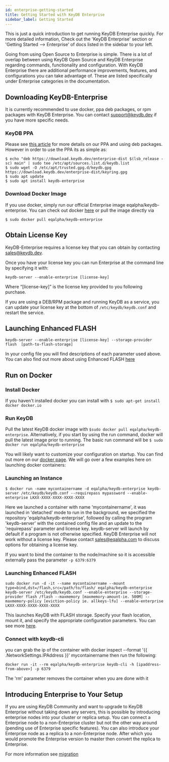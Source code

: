 ```yaml
---
id: enterprise-getting-started
title: Getting Started with KeyDB Enterprise
sidebar_label: Getting Started
---
```


This is just a quick introduction to get running KeyDB Enterprise quickly. For more detailed information, Check out the 'KeyDB Enterprise' section or 'Getting Started --> Enterprise' of docs listed in the sidebar to your left.

Going from using Open Source to Enterprise is simple. There is a lot of overlap between using KeyDB Open Source and KeyDB Enterprise regarding commands, functionality and configuration. With KeyDB Enterprise there are additional performance improvements, features, and configurations you can take advantage of. These are listed specifically under Enterprise categories in the documentation.  

## Downloading KeyDB-Enterprise

It is currently recommended to use docker, ppa deb packages, or rpm packages with KeyDB Enterprise. You can contact support@keydb.dev if you have more specific needs.

### KeyDB PPA

Please see [this article](https://docs.keydb.dev/docs/entperise-ppa-deb/) for more details on our PPA and using deb packages. However in order to use the PPA its as simple as:
```
$ echo "deb https://download.keydb.dev/enterprise-dist $(lsb_release -sc) main" | sudo tee /etc/apt/sources.list.d/keydb.list
$ sudo wget -O /etc/apt/trusted.gpg.d/keydb.gpg https://download.keydb.dev/enterprise-dist/keyring.gpg
$ sudo apt update
$ sudo apt install keydb-enterprise
```

### Download Docker Image

If you use docker, simply run our official Enterprise image eqalpha/keydb-enterprise. You can check out docker [here](https://hub.docker.com/r/eqalpha/keydb-enterprise)
 or pull the image directly via 
```
$ sudo docker pull eqalpha/keydb-enterprise 
```

## Obtain License Key

KeyDB-Enterprise requires a license key that you can obtain by contacting sales@keydb.dev.

Once you have your license key you can run Enterprise at the command line by specifying it with:
```
keydb-server --enable-enterprise [license-key]
```
Where “[license-key]” is the license key provided to you following purchase.

If you are using a DEB/RPM package and running KeyDB as a service, you can update your license key at the bottom of `/etc/keydb/keydb.conf` and restart the service.

## Launching Enhanced FLASH
```
keydb-server --enable-enterprise [license-key] --storage-provider  flash  [path-to-flash-storage] 
```
In your config file you will find descriptions of each parameter used above. You can also find out more about using Enhanced FLASH [here]( https://docs.keydb.dev/docs/enterprise-flash/)

## Run on Docker

### Install Docker

If you haven't installed docker you can install with `$ sudo apt-get install docker docker.io`

### Run KeyDB

Pull the latest KeyDB docker image with `$sudo docker pull eqalpha/keydb-enterprise`. Alternatively, if you start by using the run command, docker will pull the latest image prior to running. The basic run command will be `$ sudo docker run eqalpha/keydb-enterprise`

You will likely want to customize your configuration on startup. You can find out more on our [docker page](https://hub.docker.com/r/eqalpha/keydb-enterprise). We will go over a few examples here on launching docker containers:

### Launching an Instance
```
$ docker run -name mycontainername -d eqalpha/keydb-enterprise keydb-server /etc/keydb/keydb.conf --requirepass mypassword --enable-enterprise LKXX-XXXX-XXXX-XXXX-XXXX
```
Here we launched a container with name 'mycontainername', it was launched in 'detached' mode to run in the background, we specified the repository 'eqalpha/keydb-enterprise', followed by calling the program 'keydb-server' with the contained config file and an update to the 'requirepass' parameter and license key. keydb-server will launch by default if a program is not otherwise specified. KeyDB Enterprise will not work without a license key. Please contact sales@eqalpha.com to discuss options for obtaining a license key.

If you want to bind the container to the node/machine so it is accessible externally pass the parameter `-p 6379:6379`

### Launching Enhanced FLASH
```
sudo docker run -d -it --name mycontainername --mount type=bind,dst=/flash,src=/path/to/flash/ eqalpha/keydb-enterprise keydb-server /etc/keydb/keydb.conf --enable-enterprise --storage-provider flash /flash --maxmemory [maxmemory-amount-ie. 500M] --maxmemory-policy [eviction-policy ie. allkeys-lfu] --enable-enterprise LKXX-XXXX-XXXX-XXXX-XXXX
```
This launches KeyDB with FLASH storage. Specify your flash location, mount it, and specify the appropriate configuration parameters. You can see more [here](https://hub.docker.com/r/eqalpha/keydb-enterprise).

### Connect with keydb-cli
you can grab the ip of the container with docker inspect --format '{{ .NetworkSettings.IPAddress }}' mycontainername then run the following:
```
docker run -it --rm eqalpha/keydb-enterprise keydb-cli -h [ipaddress-from-above>] -p 6379
```
The 'rm' parameter removes the container when you are done with it


## Introducing Enterprise to Your Setup

If you are using KeyDB Community and want to upgrade to KeyDB Enterprise without taking down any servers, this is possible by introducing enterprise nodes into your cluster or replica setup. You can connect a Enterprise node to a non-Enterprise cluster but not the other way around (pending use of Enterprise specific features). You can also introduce your Enterprise node as a replica to a non-Enterprise node. After which you would promote the Enterprise version to master then convert the replica to Enterprise.

For more information see [migration](https://docs.keydb.dev/migration/)

